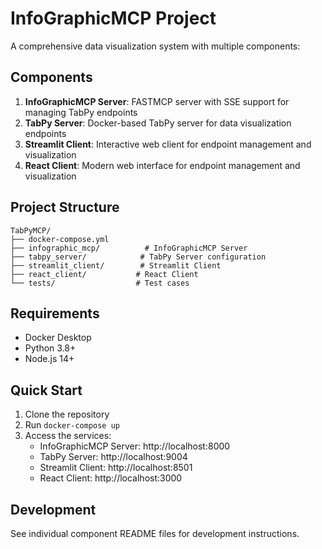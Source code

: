 # InfoGraphicMCP Project

A comprehensive data visualization system with multiple components:

## Components

1. **InfoGraphicMCP Server**: FASTMCP server with SSE support for managing TabPy endpoints
2. **TabPy Server**: Docker-based TabPy server for data visualization endpoints
3. **Streamlit Client**: Interactive web client for endpoint management and visualization
4. **React Client**: Modern web interface for endpoint management and visualization

## Project Structure

```
TabPyMCP/
├── docker-compose.yml
├── infographic_mcp/          # InfoGraphicMCP Server
├── tabpy_server/            # TabPy Server configuration
├── streamlit_client/        # Streamlit Client
├── react_client/           # React Client
└── tests/                  # Test cases
```

## Requirements

- Docker Desktop
- Python 3.8+
- Node.js 14+

## Quick Start

1. Clone the repository
2. Run `docker-compose up`
3. Access the services:
   - InfoGraphicMCP Server: http://localhost:8000
   - TabPy Server: http://localhost:9004
   - Streamlit Client: http://localhost:8501
   - React Client: http://localhost:3000

## Development

See individual component README files for development instructions.
